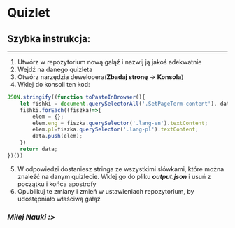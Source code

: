 # Quizlet

## Szybka instrukcja:
---
1. Utwórz w repozytorium nową gałąź i nazwij ją jakoś adekwatnie
2. Wejdź na danego quizleta
3. Otwórz narzędzia dewelopera(**Zbadaj stronę** -> **Konsola**)
4. Wklej do konsoli ten kod: 
```js
JSON.stringify((function toPasteInBrowser(){
    let fishki = document.querySelectorAll('.SetPageTerm-content'), data=[], elem;
    fishki.forEach((fiszka)=>{
        elem = {};
        elem.eng = fiszka.querySelector('.lang-en').textContent;
        elem.pl=fiszka.querySelector('.lang-pl').textContent;
        data.push(elem);
    })
    return data;
})())
```
5. W odpowiedzi dostaniesz stringa ze wszystkimi słówkami, które można znaleźć na danym quizlecie. Wklej go do pliku ***output.json*** i usuń z początku i końca apostrofy
6. Opublikuj te zmiany i zmień w ustawieniach repozytorium, by udostępniało właściwą gałąź

### ***Miłej Nauki :>***